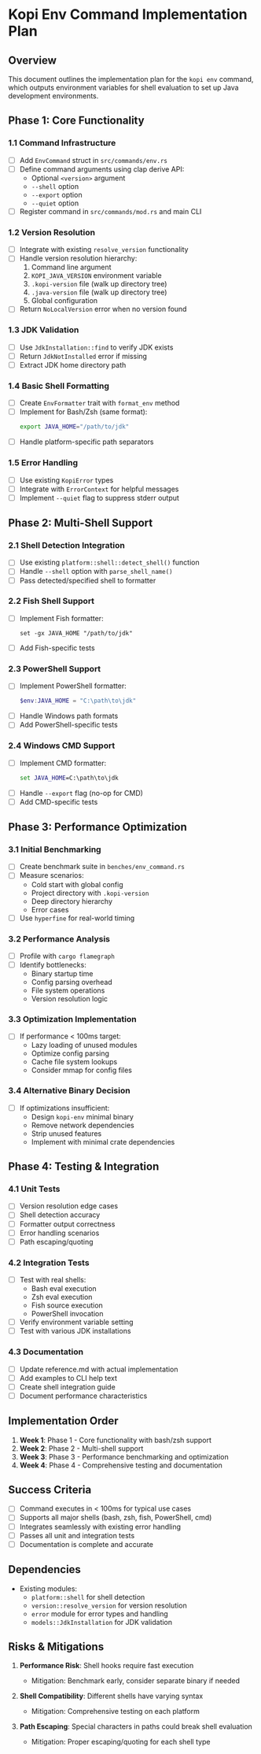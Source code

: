 # Kopi Env Command Implementation Plan

## Overview

This document outlines the implementation plan for the `kopi env` command, which outputs environment variables for shell evaluation to set up Java development environments.

## Phase 1: Core Functionality

### 1.1 Command Infrastructure
- [ ] Add `EnvCommand` struct in `src/commands/env.rs`
- [ ] Define command arguments using clap derive API:
  - Optional `<version>` argument
  - `--shell` option
  - `--export` option  
  - `--quiet` option
- [ ] Register command in `src/commands/mod.rs` and main CLI

### 1.2 Version Resolution
- [ ] Integrate with existing `resolve_version` functionality
- [ ] Handle version resolution hierarchy:
  1. Command line argument
  2. `KOPI_JAVA_VERSION` environment variable
  3. `.kopi-version` file (walk up directory tree)
  4. `.java-version` file (walk up directory tree)
  5. Global configuration
- [ ] Return `NoLocalVersion` error when no version found

### 1.3 JDK Validation
- [ ] Use `JdkInstallation::find` to verify JDK exists
- [ ] Return `JdkNotInstalled` error if missing
- [ ] Extract JDK home directory path

### 1.4 Basic Shell Formatting
- [ ] Create `EnvFormatter` trait with `format_env` method
- [ ] Implement for Bash/Zsh (same format):
  ```bash
  export JAVA_HOME="/path/to/jdk"
  ```
- [ ] Handle platform-specific path separators

### 1.5 Error Handling
- [ ] Use existing `KopiError` types
- [ ] Integrate with `ErrorContext` for helpful messages
- [ ] Implement `--quiet` flag to suppress stderr output

## Phase 2: Multi-Shell Support

### 2.1 Shell Detection Integration
- [ ] Use existing `platform::shell::detect_shell()` function
- [ ] Handle `--shell` option with `parse_shell_name()`
- [ ] Pass detected/specified shell to formatter

### 2.2 Fish Shell Support
- [ ] Implement Fish formatter:
  ```fish
  set -gx JAVA_HOME "/path/to/jdk"
  ```
- [ ] Add Fish-specific tests

### 2.3 PowerShell Support
- [ ] Implement PowerShell formatter:
  ```powershell
  $env:JAVA_HOME = "C:\path\to\jdk"
  ```
- [ ] Handle Windows path formats
- [ ] Add PowerShell-specific tests

### 2.4 Windows CMD Support
- [ ] Implement CMD formatter:
  ```cmd
  set JAVA_HOME=C:\path\to\jdk
  ```
- [ ] Handle `--export` flag (no-op for CMD)
- [ ] Add CMD-specific tests

## Phase 3: Performance Optimization

### 3.1 Initial Benchmarking
- [ ] Create benchmark suite in `benches/env_command.rs`
- [ ] Measure scenarios:
  - Cold start with global config
  - Project directory with `.kopi-version`
  - Deep directory hierarchy
  - Error cases
- [ ] Use `hyperfine` for real-world timing

### 3.2 Performance Analysis
- [ ] Profile with `cargo flamegraph`
- [ ] Identify bottlenecks:
  - Binary startup time
  - Config parsing overhead
  - File system operations
  - Version resolution logic

### 3.3 Optimization Implementation
- [ ] If performance < 100ms target:
  - Lazy loading of unused modules
  - Optimize config parsing
  - Cache file system lookups
  - Consider mmap for config files

### 3.4 Alternative Binary Decision
- [ ] If optimizations insufficient:
  - Design `kopi-env` minimal binary
  - Remove network dependencies
  - Strip unused features
  - Implement with minimal crate dependencies

## Phase 4: Testing & Integration

### 4.1 Unit Tests
- [ ] Version resolution edge cases
- [ ] Shell detection accuracy
- [ ] Formatter output correctness
- [ ] Error handling scenarios
- [ ] Path escaping/quoting

### 4.2 Integration Tests
- [ ] Test with real shells:
  - Bash eval execution
  - Zsh eval execution  
  - Fish source execution
  - PowerShell invocation
- [ ] Verify environment variable setting
- [ ] Test with various JDK installations

### 4.3 Documentation
- [ ] Update reference.md with actual implementation
- [ ] Add examples to CLI help text
- [ ] Create shell integration guide
- [ ] Document performance characteristics

## Implementation Order

1. **Week 1**: Phase 1 - Core functionality with bash/zsh support
2. **Week 2**: Phase 2 - Multi-shell support
3. **Week 3**: Phase 3 - Performance benchmarking and optimization
4. **Week 4**: Phase 4 - Comprehensive testing and documentation

## Success Criteria

- [ ] Command executes in < 100ms for typical use cases
- [ ] Supports all major shells (bash, zsh, fish, PowerShell, cmd)
- [ ] Integrates seamlessly with existing error handling
- [ ] Passes all unit and integration tests
- [ ] Documentation is complete and accurate

## Dependencies

- Existing modules:
  - `platform::shell` for shell detection
  - `version::resolve_version` for version resolution
  - `error` module for error types and handling
  - `models::JdkInstallation` for JDK validation

## Risks & Mitigations

1. **Performance Risk**: Shell hooks require fast execution
   - Mitigation: Benchmark early, consider separate binary if needed

2. **Shell Compatibility**: Different shells have varying syntax
   - Mitigation: Comprehensive testing on each platform

3. **Path Escaping**: Special characters in paths could break shell evaluation
   - Mitigation: Proper escaping/quoting for each shell type